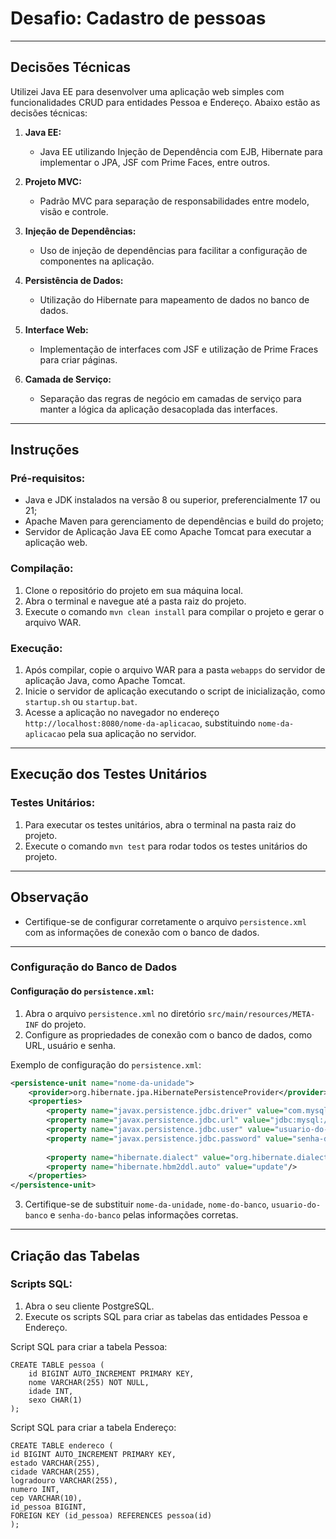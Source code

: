 # Desafio: Cadastro de pessoas

---

## Decisões Técnicas

Utilizei Java EE para desenvolver uma aplicação web simples com funcionalidades CRUD para entidades Pessoa e Endereço. Abaixo estão as decisões técnicas:

1. **Java EE:**
    - Java EE utilizando Injeção de Dependência com EJB, Hibernate para implementar o JPA, JSF com Prime Faces, entre outros.

2. **Projeto MVC:**
    - Padrão MVC para separação de responsabilidades entre modelo, visão e controle.

3. **Injeção de Dependências:**
    - Uso de injeção de dependências para facilitar a configuração de componentes na aplicação.

4. **Persistência de Dados:**
    - Utilização do Hibernate para mapeamento de dados no banco de dados.

5. **Interface Web:**
    - Implementação de interfaces com JSF e utilização de Prime Fraces para criar páginas.

6. **Camada de Serviço:**
    - Separação das regras de negócio em camadas de serviço para manter a lógica da aplicação desacoplada das interfaces.

---

## Instruções

### Pré-requisitos:
- Java e JDK instalados na versão 8 ou superior, preferencialmente 17 ou 21;
- Apache Maven para gerenciamento de dependências e build do projeto;
- Servidor de Aplicação Java EE como Apache Tomcat para executar a aplicação web.

### Compilação:
1. Clone o repositório do projeto em sua máquina local.
2. Abra o terminal e navegue até a pasta raiz do projeto.
3. Execute o comando `mvn clean install` para compilar o projeto e gerar o arquivo WAR.

### Execução:
1. Após compilar, copie o arquivo WAR para a pasta `webapps` do servidor de aplicação Java, como Apache Tomcat.
2. Inicie o servidor de aplicação executando o script de inicialização, como `startup.sh` ou `startup.bat`.
3. Acesse a aplicação no navegador no endereço `http://localhost:8080/nome-da-aplicacao`, substituindo `nome-da-aplicacao` pela sua aplicação no servidor.

---

## Execução dos Testes Unitários

### Testes Unitários:
1. Para executar os testes unitários, abra o terminal na pasta raiz do projeto.
2. Execute o comando `mvn test` para rodar todos os testes unitários do projeto.

---

## Observação

- Certifique-se de configurar corretamente o arquivo `persistence.xml` com as informações de conexão com o banco de dados.

---

### Configuração do Banco de Dados

#### Configuração do `persistence.xml`:
1. Abra o arquivo `persistence.xml` no diretório `src/main/resources/META-INF` do projeto.
2. Configure as propriedades de conexão com o banco de dados, como URL, usuário e senha.

Exemplo de configuração do `persistence.xml`:

```xml
<persistence-unit name="nome-da-unidade">
    <provider>org.hibernate.jpa.HibernatePersistenceProvider</provider>
    <properties>
        <property name="javax.persistence.jdbc.driver" value="com.mysql.cj.jdbc.Driver"/>
        <property name="javax.persistence.jdbc.url" value="jdbc:mysql://localhost:3306/nome-do-banco"/>
        <property name="javax.persistence.jdbc.user" value="usuario-do-banco"/>
        <property name="javax.persistence.jdbc.password" value="senha-do-banco"/>
       
        <property name="hibernate.dialect" value="org.hibernate.dialect.MySQL8Dialect"/>
        <property name="hibernate.hbm2ddl.auto" value="update"/>
    </properties>
</persistence-unit>
```
3. Certifique-se de substituir `nome-da-unidade`, `nome-do-banco`, `usuario-do-banco` e `senha-do-banco` pelas informações corretas.

---
## Criação das Tabelas

### Scripts SQL:

1. Abra o seu cliente PostgreSQL.
2. Execute os scripts SQL para criar as tabelas das entidades Pessoa e Endereço.

Script SQL para criar a tabela Pessoa:

```
CREATE TABLE pessoa (
    id BIGINT AUTO_INCREMENT PRIMARY KEY,
    nome VARCHAR(255) NOT NULL,
    idade INT,
    sexo CHAR(1)
);
```

Script SQL para criar a tabela Endereço:

```
CREATE TABLE endereco (
id BIGINT AUTO_INCREMENT PRIMARY KEY,
estado VARCHAR(255),
cidade VARCHAR(255),
logradouro VARCHAR(255),
numero INT,
cep VARCHAR(10),
id_pessoa BIGINT,
FOREIGN KEY (id_pessoa) REFERENCES pessoa(id)
);
```
